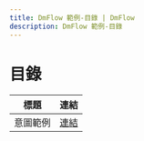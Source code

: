 ```yaml
---
title: DmFlow 範例-目錄 | DmFlow
description: DmFlow 範例-目錄
---
```


# 目錄

| 標題                 | 連結
|----------------------|-------------------------------------------
| 意圖範例             |[連結](../../tutorials/intro/domain-create.html)